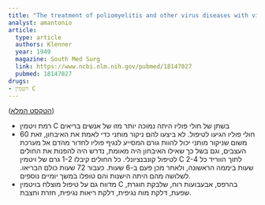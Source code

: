 ```yaml
---
title: "The treatment of poliomyelitis and other virus diseases with vitamin C"
analyst: amantonio
article:
  type: article
  authors: Klenner
  year: 1949
  magazine: South Med Surg
  link: https://www.ncbi.nlm.nih.gov/pubmed/18147027
  pubmed: 18147027
drugs:
- ויטמין C
---
```


 ([הטקסט המלא](https://www.seanet.com/~alexs/ascorbate/194x/klenner-fr-southern_med_surg-1949-v111-n7-p209.htm))
- רמת ויטמין C בשתן של חולי פוליו היתה נמוכה יותר מזו של אנשים בריאים
- 60 חולי פוליו הגיעו לטיפול. לא ביצעו להם ניקור מותני כדי לאמת את האיבחון, זאת משום שניקור מותני יכול להוות גורם המסייע לנגיף פוליו לחדור מהדם אל מערכת העצבים, וגם בשל כך שאילו האיבחון היה מאומת, נדרש היה להפנות את החולים לטיפול קונבנציונלי.
כל החולים קיבלו 1-2 גרם של ויטמין C לתוך הווריד כל 2-4 שעות ביממה הראשונה, ולאחר מכן פעם ב-6 שעות. כעבור 72 שעות כולם הבריאו. לשלושה מהם היתה הישנות והם טופלו במשך יומיים נוספים.
- מדווח גם על טיפול מוצלח בויטמין C בהרפס, אבעבועות רוח, שלבקת חוגרת, שפעת, דלקת מוח נגיפית, דלקת ריאות נגיפית, חזרת וחצבת.
